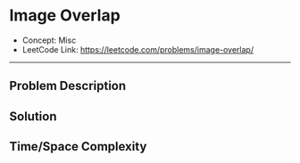 # Image Overlap

- Concept: Misc
- LeetCode Link: https://leetcode.com/problems/image-overlap/

---

## Problem Description

## Solution

## Time/Space Complexity

